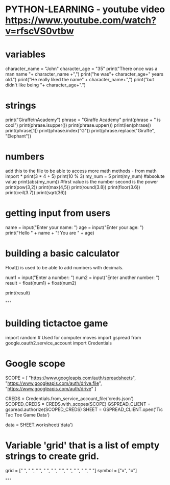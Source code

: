 # PYTHON-LEARNING - youtube video https://www.youtube.com/watch?v=rfscVS0vtbw

# variables

character_name = "John"
character_age = "35"
print("There once was a man name "+ character_name +",")
print("he was"+ character_age+" years old.")
print("He really liked the name" + character_name+",")
print("but didn't like being "+ character_age+".")

# strings
print("Giraffe\nAcademy")
phrase = "Giraffe Academy"
print(phrase + " is cool")
print(phrase.isupper())
print(phrase.upper())
print(len(phrase))
print(phrase[1])
print(phrase.index("G"))
print(phrase.replace("Giraffe", "Elephant"))

# numbers
add this to the file to be able to access more math methods - from math import *
print(3 * 4 + 5)
print(10 % 3)
my_num = 5
print(my_num)
#absolute value
print(abs(my_num))
#first value is the number second is the power
print(pow(3,2))
print(max(4,5))
print(round(3.8))
print(floor(3.6))
print(ceil(3.7))
print(sqrt(36))

# getting input from users

name = input("Enter your name: ")
age = input("Enter your age: ")
print("Hello "  +  name + "! You are " + age)


# building a basic calculator

Float() is used to be able to add numbers with decimals. 

num1 = input("Enter a number: ")
num2 = input("Enter another number: ")
result = float(num1) + float(num2)

print(result)

"""
# building tictactoe game
import random  # Used for computer moves
import gspread
from google.oauth2.service_account import Credentials

# Google scope
SCOPE = [
    "https://www.googleapis.com/auth/spreadsheets",
    "https://www.googleapis.com/auth/drive.file",
    "https://www.googleapis.com/auth/drive"
    ]

CREDS = Credentials.from_service_account_file('creds.json')
SCOPED_CREDS = CREDS.with_scopes(SCOPE)
GSPREAD_CLIENT = gspread.authorize(SCOPED_CREDS)
SHEET = GSPREAD_CLIENT.open('Tic Tac Toe Game Data')

data = SHEET.worksheet('data')

# Variable 'grid' that is a list of empty strings to create grid.
grid = [" ", " ", " ", " ", " ", " ", " ", " ", " ", " "]
symbol = ["x", "o"]

"""